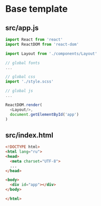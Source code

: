 # Base template

## src/app.js

```js
import React from 'react'
import ReactDOM from 'react-dom'

import Layout from './components/Layout'

// global fonts
...

// global css
import './style.scss'

// global js
...

ReactDOM.render(
  <Layout/>,
  document.getElementById('app')
)
```

## src/index.html
```html
<!DOCTYPE html>
<html lang="ru">
<head>
  <meta charset="UTF-8">
  ...
</head>

<body>
  <div id="app"></div>
</body>

</html>
```
